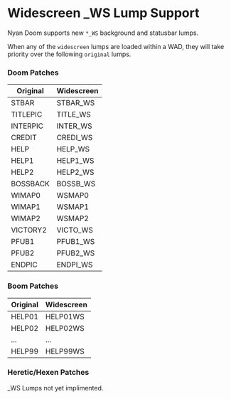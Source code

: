 # Widescreen _WS Lump Support

Nyan Doom supports new `*_WS` background and statusbar lumps.

When any of the `widescreen` lumps are loaded within a WAD, they will take priority over the following `original` lumps.

### Doom Patches

| Original       | Widescreen              |
|----------------|-------------------------|
| STBAR          | STBAR_WS                |
| TITLEPIC       | TITLE_WS                |
| INTERPIC       | INTER_WS                |
| CREDIT         | CREDI_WS                |
| HELP           | HELP_WS                 |
| HELP1          | HELP1_WS                |
| HELP2          | HELP2_WS                |
| BOSSBACK       | BOSSB_WS                |
| WIMAP0         | WSMAP0                  |
| WIMAP1         | WSMAP1                  |
| WIMAP2         | WSMAP2                  |
| VICTORY2       | VICTO_WS                |
| PFUB1          | PFUB1_WS                |
| PFUB2          | PFUB2_WS                |
| ENDPIC         | ENDPI_WS                |

### Boom Patches

| Original       | Widescreen              |
|----------------|-------------------------|
| HELP01         | HELP01WS                |
| HELP02         | HELP02WS                |
| ...            | ...                     |
| HELP99         | HELP99WS                |

### Heretic/Hexen Patches

_WS Lumps not yet implimented.
